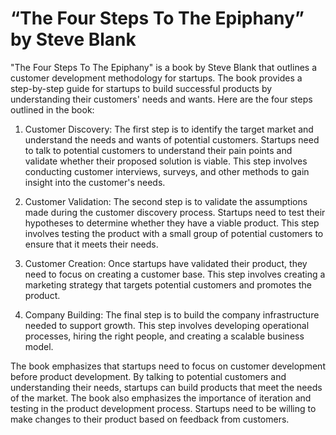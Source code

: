# “The Four Steps To The Epiphany” by Steve Blank

"The Four Steps To The Epiphany" is a book by Steve Blank that outlines a customer development methodology for startups. The book provides a step-by-step guide for startups to build successful products by understanding their customers' needs and wants. Here are the four steps outlined in the book:

1. Customer Discovery: The first step is to identify the target market and understand the needs and wants of potential customers. Startups need to talk to potential customers to understand their pain points and validate whether their proposed solution is viable. This step involves conducting customer interviews, surveys, and other methods to gain insight into the customer's needs.

2. Customer Validation: The second step is to validate the assumptions made during the customer discovery process. Startups need to test their hypotheses to determine whether they have a viable product. This step involves testing the product with a small group of potential customers to ensure that it meets their needs.

3. Customer Creation: Once startups have validated their product, they need to focus on creating a customer base. This step involves creating a marketing strategy that targets potential customers and promotes the product.

4. Company Building: The final step is to build the company infrastructure needed to support growth. This step involves developing operational processes, hiring the right people, and creating a scalable business model.

The book emphasizes that startups need to focus on customer development before product development. By talking to potential customers and understanding their needs, startups can build products that meet the needs of the market. The book also emphasizes the importance of iteration and testing in the product development process. Startups need to be willing to make changes to their product based on feedback from customers.
